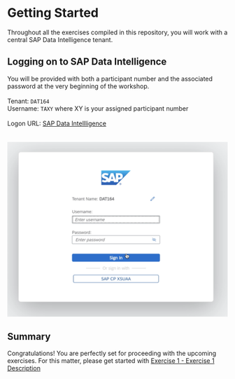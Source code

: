 # Getting Started

Throughout all the exercises compiled in this repository, you will work with a central SAP Data Intelligence tenant.

## Logging on to SAP Data Intelligence

You will be provided with both a participant number and the associated password at the very beginning of the workshop.<br>
<br>
Tenant: `DAT164` <br>
Username: `TAXY` where XY is your assigned participant number<br>
<br>
Logon URL: <a href="https://vsystem.ingress.dh-wvsozbfum.dh-canary.shoot.live.k8s-hana.ondemand.com/login/?redirectUrl=%2Fapp%2Fdatahub-app-launchpad%2F&tenant=DAT164">SAP Data Intellligence </a><br> 
<br>
<br>![](./images/002_login_2.png)

## Summary

Congratulations! You are perfectly set for proceeding with the upcoming exercises. For this matter, please get started with [Exercise 1 - Exercise 1 Description](../ex1/README.md)
